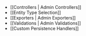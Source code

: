 - [[Controllers | Admin Controllers]]
- [[Entity Type Selection]]
- [[Exporters | Admin Exporters]]
- [[Validations | Admin Validations]]
- [[Custom Persistence Handlers]]
